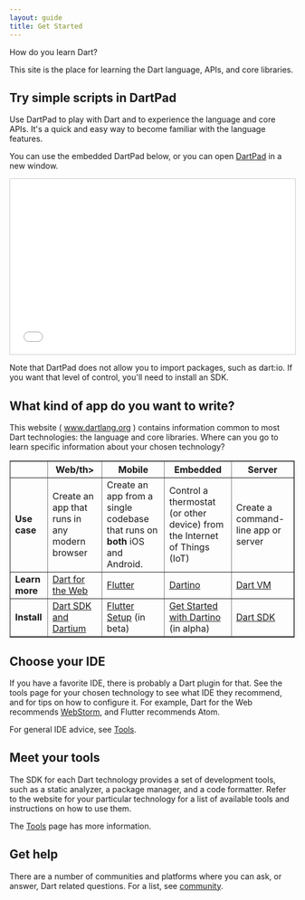```yaml
---
layout: guide
title: Get Started
---
```


How do you learn Dart?

This site is the place for learning the Dart language,
APIs, and core libraries.

## Try simple scripts in DartPad

Use DartPad to play with Dart and to experience the language and core APIs.
It's a quick and easy way to become familiar with the language features.

You can use the embedded DartPad below, or you can open
[DartPad](/tools/dartpad) in a new window.

<iframe
src="{{site.custom.dartpad.embed-dart-prefix}}?horizontalRatio=99&verticalRatio=65"
    width="100%"
    height="310px"
    style="border: 1px solid #ccc;">
</iframe>

Note that DartPad does not allow you to import packages,
such as dart:io. If you want that level of control, you'll need
to install an SDK.

## What kind of app do you want to write?

This website ( www.dartlang.org ) contains information common to most
Dart technologies: the language and core libraries. Where can you
go to learn specific information about your chosen technology?

<table border="1">
<tr>
  <th>&nbsp;</th>
  <th>Web/th>
  <th>Mobile</th>
  <th>Embedded</th>
  <th>Server</th>
</tr>

<tr>
  <td><strong>Use case</strong></td>
  <td>Create an app that runs in any modern browser</td>
  <td>Create an app from a single codebase that runs on <strong>both</strong> iOS and Android.</td>
  <td>Control a thermostat (or other device) from the Internet of Things (IoT)</td>
  <td>Create a command-line app or server</td>
</tr>

<tr>
  <td><strong>Learn more</strong></td>
  <td><a href="{{site.dart4web}}">Dart for the Web</a></td>
  <td><a href="{{site.flutter}}">Flutter</a></td>
  <td><a href="{{site.dartino}}">Dartino</a></td>
  <td><a href="{{site.dart_vm}}">Dart VM</a></td>
</tr>

<tr>
  <td><strong>Install</strong></td>
  <td><a href="{{site.dart_vm}}/downloads/">Dart SDK and Dartium</a></td>
  <td><a href="{{site.flutter}}/setup/">Flutter Setup</a> (in beta)</td>
  <td><a href="{{site.dartino}}/getting-started/">Get Started with Dartino</a> (in alpha)</td>
  <td><a href="{{site.dart_vm}}/downloads/">Dart SDK</a></td>
</tr>
</table>

## Choose your IDE

If you have a favorite IDE, there is probably a Dart plugin for that.
See the tools page for your chosen technology to see what
IDE they recommend, and for tips on how to configure it.
For example, Dart for the Web recommends
[WebStorm]({{site.dart4web}}/tools/webstorm),
and Flutter recommends Atom.

For general IDE advice, see [Tools](/tools).

## Meet your tools

The SDK for each Dart technology provides a set of development tools,
such as a static analyzer, a package manager, and a code formatter.
Refer to the website for your particular technology for a list of
available tools and instructions on how to use them.

The [Tools](/tools) page has more information.

## Get help

There are a number of communities and platforms where you can ask,
or answer, Dart related questions. For a list, see
[community](/community/).
